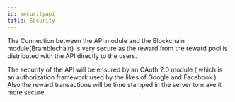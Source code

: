 ```yaml
---
id: securityapi
title: Security
---
```



The Connection between the API module and the Blockchain module(Bramblechain) is very secure as the reward from the reward pool is distributed with the API directly to the users.

The security of the API will be ensured by an OAuth 2.0  module ( which is an authorization framework used by the likes of Google and Facebook ). Also the reward transactions will be time stamped in the server to make it more secure.
